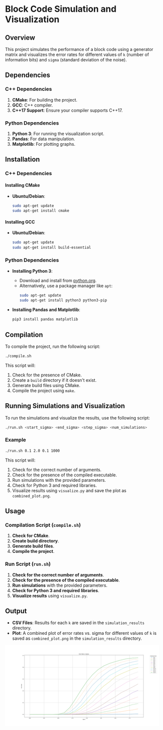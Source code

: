 # Block Code Simulation and Visualization

## Overview

This project simulates the performance of a block code using a generator matrix and visualizes the error rates for different values of `k` (number of information bits) and `sigma` (standard deviation of the noise).

## Dependencies

### C++ Dependencies

1. **CMake**: For building the project.
2. **GCC**: C++ compiler.
3. **C++17 Support**: Ensure your compiler supports C++17.

### Python Dependencies

1. **Python 3**: For running the visualization script.
2. **Pandas**: For data manipulation.
3. **Matplotlib**: For plotting graphs.

## Installation

### C++ Dependencies

#### Installing CMake

- **Ubuntu/Debian**:
    ```bash
    sudo apt-get update
    sudo apt-get install cmake
    ```

#### Installing GCC

- **Ubuntu/Debian**:
    ```bash
    sudo apt-get update
    sudo apt-get install build-essential
    ```

### Python Dependencies

- **Installing Python 3**:
    - Download and install from [python.org](https://www.python.org/downloads/).
    - Alternatively, use a package manager like `apt`:
        ```bash
        sudo apt-get update
        sudo apt-get install python3 python3-pip
        ```

- **Installing Pandas and Matplotlib**:
    ```bash
    pip3 install pandas matplotlib
    ```

## Compilation

To compile the project, run the following script:

```bash
./compile.sh
```

This script will:
1. Check for the presence of CMake.
2. Create a `build` directory if it doesn't exist.
3. Generate build files using CMake.
4. Compile the project using `make`.

## Running Simulations and Visualization

To run the simulations and visualize the results, use the following script:

```bash
./run.sh <start_sigma> <end_sigma> <step_sigma> <num_simulations>
```

### Example

```bash
./run.sh 0.1 2.0 0.1 1000
```

This script will:
1. Check for the correct number of arguments.
2. Check for the presence of the compiled executable.
3. Run simulations with the provided parameters.
4. Check for Python 3 and required libraries.
5. Visualize results using `visualize.py` and save the plot as `combined_plot.png`.

## Usage

### Compilation Script (`compile.sh`)

1. **Check for CMake**.
2. **Create build directory**.
3. **Generate build files**.
4. **Compile the project**.

### Run Script (`run.sh`)

1. **Check for the correct number of arguments**.
2. **Check for the presence of the compiled executable**.
3. **Run simulations** with the provided parameters.
4. **Check for Python 3 and required libraries**.
5. **Visualize results** using `visualize.py`.

## Output

- **CSV Files**: Results for each `k` are saved in the `simulation_results` directory.
- **Plot**: A combined plot of error rates vs. sigma for different values of `k` is saved as `combined_plot.png` in the `simulation_results` directory.

![errRate](img/errRate.png)  
